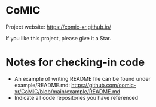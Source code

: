 # CoMIC
Project website: https://comic-xr.github.io/

If you like this project, please give it a Star.

# Notes for checking-in code
- An example of writing README file can be found under example/README.md: https://github.com/comic-xr/CoMIC/blob/main/example/README.md
- Indicate all code repositories you have referenced
